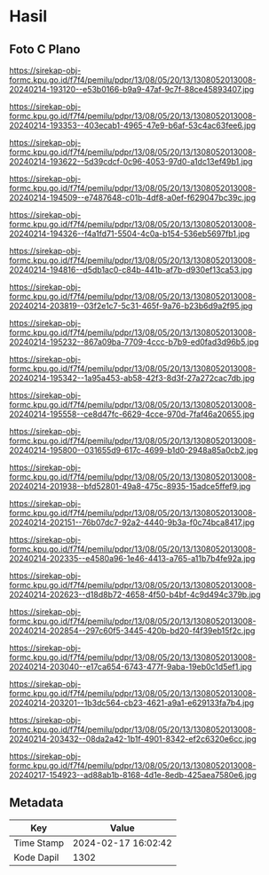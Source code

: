 # Hasil

## Foto C Plano

https://sirekap-obj-formc.kpu.go.id/f7f4/pemilu/pdpr/13/08/05/20/13/1308052013008-20240214-193120--e53b0166-b9a9-47af-9c7f-88ce45893407.jpg

https://sirekap-obj-formc.kpu.go.id/f7f4/pemilu/pdpr/13/08/05/20/13/1308052013008-20240214-193353--403ecab1-4965-47e9-b6af-53c4ac63fee6.jpg

https://sirekap-obj-formc.kpu.go.id/f7f4/pemilu/pdpr/13/08/05/20/13/1308052013008-20240214-193622--5d39cdcf-0c96-4053-97d0-a1dc13ef49b1.jpg

https://sirekap-obj-formc.kpu.go.id/f7f4/pemilu/pdpr/13/08/05/20/13/1308052013008-20240214-194509--e7487648-c01b-4df8-a0ef-f629047bc39c.jpg

https://sirekap-obj-formc.kpu.go.id/f7f4/pemilu/pdpr/13/08/05/20/13/1308052013008-20240214-194326--f4a1fd71-5504-4c0a-b154-536eb5697fb1.jpg

https://sirekap-obj-formc.kpu.go.id/f7f4/pemilu/pdpr/13/08/05/20/13/1308052013008-20240214-194816--d5db1ac0-c84b-441b-af7b-d930ef13ca53.jpg

https://sirekap-obj-formc.kpu.go.id/f7f4/pemilu/pdpr/13/08/05/20/13/1308052013008-20240214-203819--03f2e1c7-5c31-465f-9a76-b23b6d9a2f95.jpg

https://sirekap-obj-formc.kpu.go.id/f7f4/pemilu/pdpr/13/08/05/20/13/1308052013008-20240214-195232--867a09ba-7709-4ccc-b7b9-ed0fad3d96b5.jpg

https://sirekap-obj-formc.kpu.go.id/f7f4/pemilu/pdpr/13/08/05/20/13/1308052013008-20240214-195342--1a95a453-ab58-42f3-8d3f-27a272cac7db.jpg

https://sirekap-obj-formc.kpu.go.id/f7f4/pemilu/pdpr/13/08/05/20/13/1308052013008-20240214-195558--ce8d47fc-6629-4cce-970d-7faf46a20655.jpg

https://sirekap-obj-formc.kpu.go.id/f7f4/pemilu/pdpr/13/08/05/20/13/1308052013008-20240214-195800--031655d9-617c-4699-b1d0-2948a85a0cb2.jpg

https://sirekap-obj-formc.kpu.go.id/f7f4/pemilu/pdpr/13/08/05/20/13/1308052013008-20240214-201938--bfd52801-49a8-475c-8935-15adce5ffef9.jpg

https://sirekap-obj-formc.kpu.go.id/f7f4/pemilu/pdpr/13/08/05/20/13/1308052013008-20240214-202151--76b07dc7-92a2-4440-9b3a-f0c74bca8417.jpg

https://sirekap-obj-formc.kpu.go.id/f7f4/pemilu/pdpr/13/08/05/20/13/1308052013008-20240214-202335--e4580a96-1e46-4413-a765-a11b7b4fe92a.jpg

https://sirekap-obj-formc.kpu.go.id/f7f4/pemilu/pdpr/13/08/05/20/13/1308052013008-20240214-202623--d18d8b72-4658-4f50-b4bf-4c9d494c379b.jpg

https://sirekap-obj-formc.kpu.go.id/f7f4/pemilu/pdpr/13/08/05/20/13/1308052013008-20240214-202854--297c60f5-3445-420b-bd20-f4f39eb15f2c.jpg

https://sirekap-obj-formc.kpu.go.id/f7f4/pemilu/pdpr/13/08/05/20/13/1308052013008-20240214-203040--e17ca654-6743-477f-9aba-19eb0c1d5ef1.jpg

https://sirekap-obj-formc.kpu.go.id/f7f4/pemilu/pdpr/13/08/05/20/13/1308052013008-20240214-203201--1b3dc564-cb23-4621-a9a1-e629133fa7b4.jpg

https://sirekap-obj-formc.kpu.go.id/f7f4/pemilu/pdpr/13/08/05/20/13/1308052013008-20240214-203432--08da2a42-1b1f-4901-8342-ef2c6320e6cc.jpg

https://sirekap-obj-formc.kpu.go.id/f7f4/pemilu/pdpr/13/08/05/20/13/1308052013008-20240217-154923--ad88ab1b-8168-4d1e-8edb-425aea7580e6.jpg


## Metadata

| Key        | Value               |
| ---------- | ------------------- |
| Time Stamp | 2024-02-17 16:02:42 |
| Kode Dapil | 1302                |



